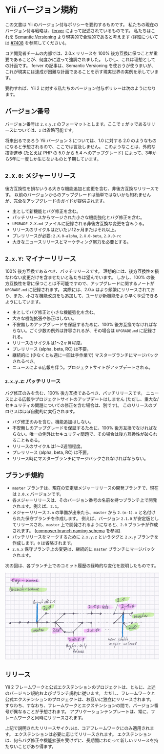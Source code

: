 Yii バージョン規約
==================

この文書は Yii のバージョン付与ポリシーを要約するものです。
私たちの現在のバージョン付与戦略は、[ferver](https://github.com/jonathanong/ferver) によって記述されているものです。
私たちはこれを [Semantic Versioning](http://semver.org/) より現実的で合理的であると考えます
(詳細については [#7408](https://github.com/yiisoft/yii2/issues/7408) を参照してください)。

コア開発者チームの内部では、2.0.x リリースを 100% 後方互換に保つことが重要であることが、何度かに渡って強調されました。
しかし、これは理想としての計画です。
ferver の記事は、Semantic Versioning を使おうが使うまいが、これが現実には達成が困難な計画であることを示す現実世界の実例を示しています。

要約すれば、Yii 2 に対する私たちのバージョン付与ポリシーは次のようになります。

## バージョン番号

バージョン番号は `2.x.y.z` のフォーマットとします。ここで `z` が `0` であるリリースについては、`z` は省略可能です。

将来出るであろう Yii バージョン 3 については、1.0 に対する 2.0 のようなものになると予想されるので、ここでは言及しません。
このようなことは、外的な技術進歩 (たとえば PHP の 5.0 から 5.4 へのアップグレード) によって、3年から5年に一度しか生じないものと予期しています。

## `2.X.0`: メジャーリリース

後方互換性を損ないうる大きな機能追加と変更を含む、非後方互換なリリースです。
以前のバージョンからのアップグレードは簡単ではないかも知れませんが、完全なアップグレードのガイドが提供されます。

* 主として新機能とバグ修正を含む。
* パッチリリースからマージされた小さな機能強化とバグ修正を含む。
* `UPGRADE-2.X.md` ファイルに記録される非後方互換な変更を含みうる。
* リリースのサイクルはだいたい12ヶ月またはそれ以上。
* プレリリースが必要: `2.X.0-alpha`, `2.X.0-beta`, `2.X.0-rc`
* 大きなニュースリリースとマーケティング努力を必要とする。

## `2.x.Y`: マイナーリリース

100% 後方互換であるべき、パッチリリースです。
理想的には、後方互換性を損なわない変更だけを含ませたいと私たちは望んでいます。
しかし、100% の後方互換性を常に保つことは不可能ですので、アップグレードに関するノートが `UPGRADE.md` に記録されます。
実際には、2.0.x はより頻繁にリリースされており、また、小さな機能改良をも追加して、ユーザが新機能をより早く享受できるようにしています。

* 主としてバグ修正と小さな機能強化を含む。
* 大きな機能拡張や修正はしない。
* 不安無しのアップグレードを保証するために、100% 後方互換でなければならない。ごく少数の例外は許容されるが、その場合は `UPGRADE.md` に記録される。
* リリースのサイクルは1～2ヶ月程度。
* プレリリース (alpha, beta, RC) は不要。
* 継続的に (少なくとも週に一回は手作業で) マスターブランチにマージバックされるべき。
* ニュースによる広報を伴う。プロジェクトサイトがアップデートされる。

### `2.x.y.Z`: パッチリリース

バグ修正のみを含む、100% 後方互換であるべき、パッチリリースです。
ニュースによる広報やプロジェクトサイトのアップデートはしません (ただし、重大な/セキュリティの問題についての修正を含む場合は、別です)。
このリリースのプロセスはほぼ自動的に実行されます。

* バグ修正のみを含む。機能追加はしない。
* 不安無しのアップグレードを保証するために、100% 後方互換でなければならない。唯一の例外はセキュリティ問題で、その場合は後方互換性が破られることもある。
* リリースのサイクルは1～2週間程度。
* プレリリース (alpha, beta, RC) は不要。
* リリース時にマスターブランチにマージバックされなければならない。


## ブランチ規約

* `master` ブランチは、現在の安定版メジャーリリースの開発ブランチで、現在は `2.0.x` バージョンです。
* 各メジャーリリースは、そのバージョン番号の名前を持つブランチ上で開発されます。例えば、`2.1`。
* メジャーリリース `2.n` の準備が出来たら、`master` から `2.(n-1).x` と名付けられた保守ブランチを作成します。
例えば、バージョン `2.1.0` が安定版としてリリースされ、`master` 上で開発されるようになると、`2.0` ブランチが作成されます。
  ([composer branch naming schema](https://getcomposer.org/doc/02-libraries.md#branches) を参照).
* パッチリリースをマークするために `2.x.y.z` というタグと `2.x.y` ブランチを作成します。`0` は省略されます。
* `2.n.x` 保守ブランチ上の変更は、継続的に `master` ブランチにマージバックされます。

次の図は、各ブランチ上でのコミット履歴の経時的な変化を説明したものです。

![ブランチ規約](versions-branches.png)


## リリース

Yii 2 フレームワークと公式エクステンションのプロジェクトは、ともに、上述のバージョン規約およびブランチ規約に従います。
ただし、フレームワークと公式エクステンションのプロジェクトは、お互いに独立にリリースされます。
すなわち、すなわち、フレームワークとエクステンションの間で、バージョン番号が異なることが予想されます。
アプリケーションテンプレートは、常に、フレームワークと同時にリリースされます。

上記で説明されたリリースサイクルは、コアフレームワークにのみ適用されます。
エクステンションは必要に応じてリリースされます。
エクステンションは、何らバグ修正や機能拡張を受けずに、長期間にわたって新しいリリースを持たないことがあり得ます。
